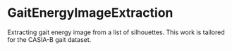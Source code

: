 # GaitEnergyImageExtraction
Extracting gait energy image from a list of silhouettes. This work is tailored for the CASIA-B gait dataset.
